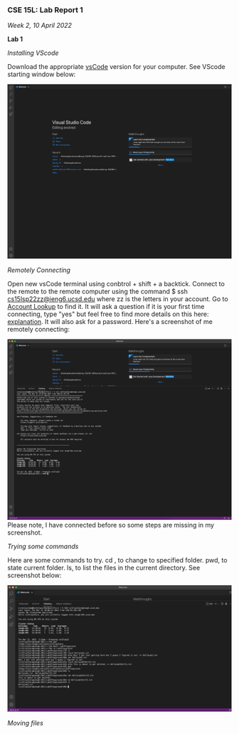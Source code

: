 ### CSE 15L: Lab Report 1
*Week 2, 10 April 2022*

**Lab 1**

_Installing VScode_

Download the appropriate [vsCode](https://code.visualstudio.com/) version for your computer. See VScode starting window below:

![VScode Screenshot](https://github.com/nickjrjobe/cse15l-lab-reports/blob/4ce7c2d29af8e7575dfb719dd1296fd6a532a2c1/Images/Screen%20Shot%202022-04-10%20at%201.49.05%20PM.png)

_Remotely Connecting_

Open new vsCode terminal using conbtrol + shift + a backtick. Connect to the remote to the remote computer using the command $ ssh cs15lsp22zz@ieng6.ucsd.edu where zz is the letters in your account. Go to [Account Lookup](https://sdacs.ucsd.edu/~icc/index.php) to find it. It will ask a question if it is your first time connecting, type "yes" but feel free to find more details on this here: [explanation](https://superuser.com/questions/421074/ssh-the-authenticity-of-host-host-cant-be-established/421084#421084). It will also ask for a password. Here's a screenshot of me remotely connecting:

![Remote Connection](https://github.com/nickjrjobe/cse15l-lab-reports/blob/3e71c7ab0812903919e40e03818b9e54b38f2da7/Images/Screen%20Shot%202022-04-10%20at%202.56.50%20PM.png)
Please note, I have connected before so some steps are missing in my screenshot.

_Trying some commands_

Here are some commands to try. cd <directory name>, to change to specified folder. pwd, to state current folder. ls, to list the files in the current directory. See screenshot below:

![Commands](https://github.com/nickjrjobe/cse15l-lab-reports/blob/3e71c7ab0812903919e40e03818b9e54b38f2da7/Images/Screen%20Shot%202022-04-10%20at%202.57.38%20PM.png)
  
_Moving files_
  




